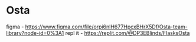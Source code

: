 # Osta

figma - https://www.figma.com/file/orpi6nlH677HpcxBHrX5Df/Osta-team-library?node-id=0%3A1
repl it - https://replit.com/@DP3EBlinds/FlasksOsta

